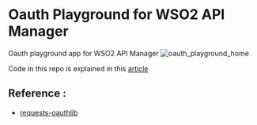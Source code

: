 # Oauth Playground for WSO2 API Manager
Oauth playground app for WSO2 API Manager
![oauth_playground_home](https://cloud.githubusercontent.com/assets/3313885/19227707/ed512f54-8eda-11e6-8603-021a3c90dfba.png)

Code in this repo is explained in this [article](http://me.knnect.com/blog/?page_id=342)

## Reference :
* [requests-oauthlib](http://requests-oauthlib.readthedocs.io/en/latest/examples/real_world_example.html)
